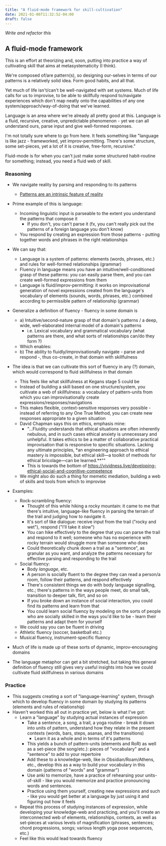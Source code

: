 ```yaml
---
title: "A fluid-mode framework for skill-cultivation"
date: 2021-01-06T11:32:52-04:00
draft: false
---
```


*Write and refactor this*

## A fluid-mode framework
This is an effort at theorizing and, soon, putting into practice a way of cultivating skill that aims at metasystematicity (I think).

We're composed of/are pattern(s), so designing our-selves in terms of our patterns is a relatively solid idea. Form good habits, and all that. 

Yet much of life isn't/can't be well-navigated with set systems. Much of life calls for us to improvise, to be able to skillfully respond to/navigate experiences which don't map neatly onto the capabilities of any one system/approach/way-of-doing that we've learned.

Language is an area where we're already all pretty good at this. Language is a fluid, recursive, creative, unpredictable phenomenon - yet we can all understand ours, parse input and give well-formed responses.

I'm not totally sure where to go from here. It feels something like "language is like jazz - frameworked, yet improv-permitting. There's some structure, some set-pieces, yet a lot of it is creative, free-form, recursive."

Fluid-mode is for when you can't just make some structured habit-routine for something; instead, you need a fluid web of skill.

### Reasoning
- We navigate reality by parsing and responding to its patterns
	- [Patterns are an intrinsic feature of reality](../patternsareanintrinsicfeatureofreality)
- Prime example of this is language:
	- Incoming linguistic input is parseable to the extent you understand the patterns that compose it
		- If you don't, you can't parse it (fx, you can't really pick out the patterns of a foreign language you don't know)
	- You respond by creating an expression from those patterns - putting together words and phrases in the right relationships

- We can say that:
	- Language is a system of patterns: elements (words, phrases, etc.) and rules for well-formed relationships (grammar)
	- Fluency in language means you have an intuitive/well-conditioned grasp of these patterns: you can easily parse them, and you can create well-formed expressions from them
	- Language is fluid/improv-permitting: it works on improvisational generation of novel expressions created from the language's vocabulary of elements (sounds, words, phrases, etc.) combined according to permissible pattern of relationship (grammar) 

- Generalize a definition of fluency - fluency in some domain is 
	- a) Intuitive/second-nature grasp of that domain's patterns / a deep, wide, well-elaborated internal model of a domain's patterns 
		- i.e. Lexical vocabulary and grammatical vocabulary (what patterns are there, and what sorts of relationships can/do they form ?)
	- Which enables: 
	- b) The ability to fluidly/improvisationally navigate - parse and respond -, thus co-create, in that domain with skillfulness

- The idea is that we can cultivate this sort of fluency in any (?) domain, which would correspond to fluid skillfulness in that domain
	- This feels like what skillfulness at Kegans stage 5 could be
	- Instead of building a skill based on one structure/system, you cultivate a web of skillfulness: a vocabulary of pattern-units from which you can improvisationally create expressions/responses/navigations
	- This makes flexible, context-sensitive responses very possible - instead of referring to any One True Method, you can create new responses appropriate to a given situation
	- David Chapman says this on ethics, emphasis mine:
		- "...Fluidity understands that ethical situations are often inherently nebulous, and in such cases ethical anxiety is unnecessary and unhelpful. It takes ethics to be a matter of collaborative practical improvisation that is responsive to specific situations. Lacking any ultimate principles, *an engineering approach to ethical mastery is impossible, but ethical skill—a toolkit of methods for ethical bricolage—can be learned.**""
		- This is towards the bottom of https://vividness.live/developing-ethical-social-and-cognitive-competence
	- We might also do such a thing for memetic mediation, building a web of skills and tools from which to improvise 

- Examples:
	- Rock-scrambling fluency:
		- Thought of this while hiking a rocky mountain: it came to me that there's intuitive, language-like fluency in parsing the terrain of the trail and judging how to navigate it. 
		- It's sort of like dialogue: receive input from the trail ("rocky and wet"), respond ("I'll take it slow")
		- You can hike effectively to the degree that you can parse the trail and respond to it well; someone who has no experience with rocky terrain would struggle more than someone who does
		- Could theoretically chunk down a trail as a "sentence", as granular as you want, and analyze the patterns necessary for effective parsing and responding to the trail
	- Social fluency:
		- Body *language*, etc.
		- A person is socially fluent to the degree they can read a person/a room, follow their patterns, and respond effectively
		- There's consistent things we do with body language signalling, etc.; there's patterns in the ways people meet, do small talk, transition to deeper talk, flirt, and so on
		- If you broke down an instance of social interaction, you could find its patterns and learn from that
		- You could learn social fluency by modeling on the sorts of people who are socially skilled in the ways you'd like to be - learn their patterns and adapt them for yourself
	- We could say you can be fluent in driving
	- Athletic fluency (soccer, basketball etc.)
	- Musical fluency, instrument-specific fluency
- Much of life is made up of these sorts of dynamic, improv-encouraging domains
- The language metaphor can get a bit stretched, but taking this general definition of fluency still gives very useful insights into how we could cultivate fluid skillfulness in various domains

### Practice
- This suggests creating a sort of "language-learning" system, through which to develop fluency in some domain by studying its patterns (elements and rules of relationship)
- Haven't worked this all out in practice yet, below is what I've got:
	- Learn a "language" by studying actual instances of expression
		- Take a sentence, a song, a trail, a yoga routine - break it down into units of pattern, understand how they relate in the present contexts (words, bars, steps, asanas, and the transitions)
			- Learn it as a whole and in terms of it's patterns
		- This yields a bunch of pattern-units (elements and RoR) as well as a set-piece (the song/etc.): pieces of "vocabulary" and a "sentence" to add to your repertoire
		- Add these to a knowledge-web, like in Obsidian/Roam/Athens, etc., develop this as a way to build your vocabulary in this domain (patterns of "words" and "grammar")
		- Use anki to memorize, have a practice of rehearsing your units-of-skill - like you would memorize and practice pronouncing words and sentences.
		- Practice using them yourself, creating new expressions and such - like you would get better at a language by just using it and figuring out how it feels
	- Repeat this process of studying instances of expression, while developing your knowledge-web and practicing, and you'll create an interconnected web of elements, relationships, contexts, as well as set-pieces at various levels of magnification (phrases, sentences; chord progressions, songs; various length yoga pose sequences, etc.)
	- Feel like this would lead towards fluency
